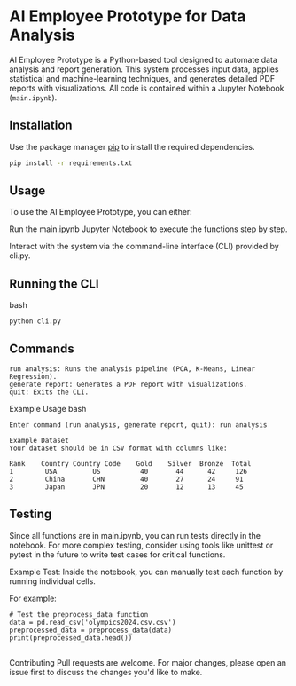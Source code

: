 # AI Employee Prototype for Data Analysis

AI Employee Prototype is a Python-based tool designed to automate data analysis and report generation. This system processes input data, applies statistical and machine-learning techniques, and generates detailed PDF reports with visualizations. All code is contained within a Jupyter Notebook (`main.ipynb`).

## Installation

Use the package manager [pip](https://pip.pypa.io/en/stable/) to install the required dependencies.

```bash
pip install -r requirements.txt
```
## Usage
To use the AI Employee Prototype, you can either:

Run the main.ipynb Jupyter Notebook to execute the functions step by step.

Interact with the system via the command-line interface (CLI) provided by cli.py.

## Running the CLI
bash
```
python cli.py
```
## Commands
```
run analysis: Runs the analysis pipeline (PCA, K-Means, Linear Regression).
generate report: Generates a PDF report with visualizations.
quit: Exits the CLI.
```
Example Usage
bash
```
Enter command (run analysis, generate report, quit): run analysis

Example Dataset
Your dataset should be in CSV format with columns like:

Rank	Country	Country Code	Gold	Silver	Bronze	Total
1	     USA	     US	         40	      44	  42	 126
2	     China	     CHN	     40	      27	  24	 91
3	     Japan	     JPN	     20	      12	  13	 45
```
## Testing
Since all functions are in main.ipynb, you can run tests directly in the notebook. For more complex testing, consider using tools like unittest or pytest in the future to write test cases for critical functions.

Example Test:
Inside the notebook, you can manually test each function by running individual cells. 

For example:
```
# Test the preprocess_data function
data = pd.read_csv('olympics2024.csv.csv')
preprocessed_data = preprocess_data(data)
print(preprocessed_data.head())
```
## 
Contributing Pull requests are welcome. For major changes, please open an issue first to discuss the changes you'd like to make.











